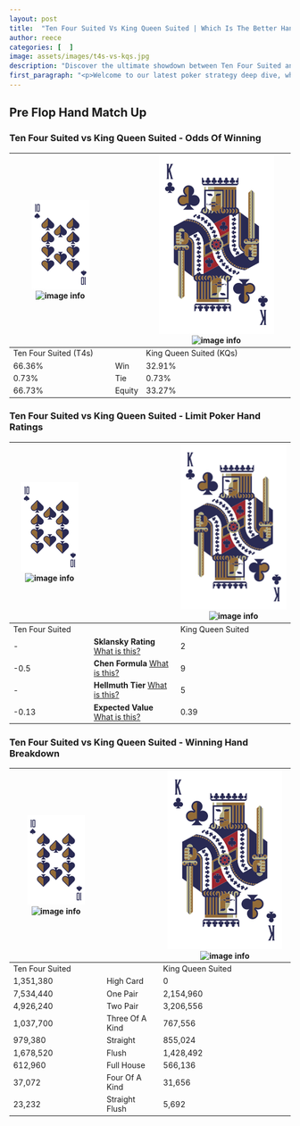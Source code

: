 ```yaml
---
layout: post
title:  "Ten Four Suited Vs King Queen Suited | Which Is The Better Hand In Poker? A Complete Guide"
author: reece
categories: [  ]
image: assets/images/t4s-vs-kqs.jpg
description: "Discover the ultimate showdown between Ten Four Suited and King Queen Suited in poker! Uncover the odds, strategies, and scenarios where one hand triumphs over the other. Get ready to up your poker game with this thrilling analysis."
first_paragraph: "<p>Welcome to our latest poker strategy deep dive, where we're pitting two distinct hands against each other in a high-stakes showdown: Ten Four Suited vs King Queen Suited.</p><p>In the dynamic world of poker, every decision counts, and knowing which hand holds the upper hand is key to your success at the table.</p><p>In this article, we'll dissect these two hands, explore the scenarios where one dominates the other, and equip you with the knowledge to make strategic choices that can tip the odds in your favor.</p><p>Get ready to unravel the intriguing dynamics of these poker hands and elevate your game to new heights.</p>"
---
```




[comment]: # (sp0)

## Pre Flop Hand Match Up

<div class="table hand-ratings" markdown="1"> 



### Ten Four Suited vs King Queen Suited - Odds Of Winning


    
| ![image info](assets/images/hand1/T.png) ![image info](assets/images/hand1/4s.png) |  | ![image info](assets/images/hand2/K.png) ![image info](assets/images/hand2/Qs.png) |
| -------- | -------- | -------- |
| Ten Four Suited (T4s) |  | King Queen Suited (KQs) |
| 66.36% | Win | 32.91% |
| 0.73% | Tie | 0.73% |
| 66.73% | Equity | 33.27% |




[comment]: # (sp1)



### Ten Four Suited vs King Queen Suited - Limit Poker Hand Ratings


    
| ![image info](assets/images/hand1/T.png) ![image info](assets/images/hand1/4s.png) |  | ![image info](assets/images/hand2/K.png) ![image info](assets/images/hand2/Qs.png) |
| -------- | -------- | -------- |
| Ten Four Suited |  | King Queen Suited |
| - | **Sklansky Rating** [What is this?](/sklansky-rating-explained) | 2 |
| -0.5 | **Chen Formula** [What is this?](/chen-formula-explained) | 9 |
| - | **Hellmuth Tier** [What is this?](/Hellmuth-tier-explained) | 5 |
| -0.13 | **Expected Value** [What is this?](/expected-value-explained) | 0.39 |




[comment]: # (sp2)



### Ten Four Suited vs King Queen Suited - Winning Hand Breakdown


    
| ![image info](assets/images/hand1/T.png) ![image info](assets/images/hand1/4s.png) |  | ![image info](assets/images/hand2/K.png) ![image info](assets/images/hand2/Qs.png) |
| -------- | -------- | -------- |
| Ten Four Suited |  | King Queen Suited |
| 1,351,380 | High Card | 0 |
| 7,534,440 | One Pair | 2,154,960 |
| 4,926,240 | Two Pair | 3,206,556 |
| 1,037,700 | Three Of A Kind | 767,556 |
| 979,380 | Straight | 855,024 |
| 1,678,520 | Flush | 1,428,492 |
| 612,960 | Full House | 566,136 |
| 37,072 | Four Of A Kind | 31,656 |
| 23,232 | Straight Flush | 5,692 |




[comment]: # (sp3)



</div>

[comment]: # (sp4)



[comment]: # (sp5)

